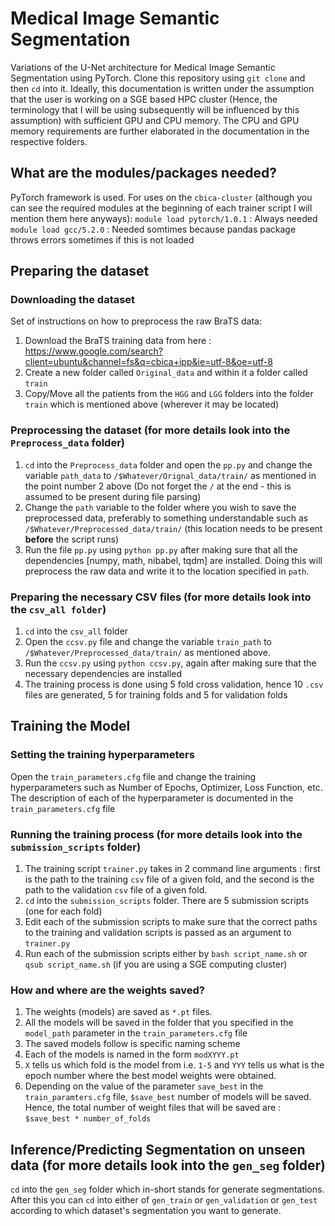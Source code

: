 # Medical Image Semantic Segmentation
Variations of the U-Net architecture for Medical Image Semantic Segmentation using PyTorch. Clone this repository using `git clone` and then `cd` into it. Ideally, this documentation is written under the assumption that the user is working on a SGE based HPC cluster (Hence, the terminology that I will be using subsequently will be influenced by this assumption) with sufficient GPU and CPU memory. The CPU and GPU memory requirements are further elaborated in the documentation in the respective folders. 

## What are the modules/packages needed?
PyTorch framework is used. For uses on the `cbica-cluster` (although you can see the required modules at the beginning of each trainer script I will mention them here anyways):
`module load pytorch/1.0.1` : Always needed
`module load gcc/5.2.0` : Needed somtimes because pandas package throws errors sometimes if this is not loaded 

## Preparing the dataset 

### Downloading the dataset
Set of instructions on how to preprocess the raw BraTS data:
1. Download the BraTS training data from here : https://www.google.com/search?client=ubuntu&channel=fs&q=cbica+ipp&ie=utf-8&oe=utf-8
2. Create a new folder called `Original_data` and within it a folder called `train`
3. Copy/Move all the patients from the `HGG` and `LGG` folders into the folder `train` which is mentioned above (wherever it may be located)

### Preprocessing the dataset (for more details look into the `Preprocess_data` folder)
1. `cd` into the `Preprocess_data` folder and open the `pp.py`  and change the variable `path_data` to `/$Whatever/Orignal_data/train/` as mentioned in the point number 2 above (Do not forget the `/` at the end - this is assumed to be present during file parsing)
2. Change the `path` variable to the folder where you wish to save the preprocessed data, preferably to something understandable such as `/$Whatever/Preprocessed_data/train/` (this location needs to be present **before** the script runs)
3. Run the file `pp.py` using `python pp.py` after making sure that all the dependencies [numpy, math, nibabel, tqdm] are installed. Doing this will preprocess the raw data and write it to the location specified in `path`.

###  Preparing the necessary CSV files (for more details look into the `csv_all folder`)
1. `cd` into the `csv_all` folder
2. Open the `ccsv.py` file and change the variable `train_path` to  `/$Whatever/Preprocessed_data/train/` as mentioned above.
3. Run the `ccsv.py` using `python ccsv.py`, again after making sure that the necessary dependencies are installed
4. The training process is done using 5 fold cross validation, hence 10 `.csv` files are generated, 5 for training folds and 5 for validation folds

## Training the Model

### Setting the training hyperparameters
Open the `train_parameters.cfg` file and change the training hyperparameters such as Number of Epochs, Optimizer, Loss Function, etc. The description of each of the hyperparameter is documented in the `train_parameters.cfg` file

###  Running the training process (for more details look into the `submission_scripts` folder)
1. The training script `trainer.py` takes in 2 command line arguments : first is the path to the training `csv` file of a given fold, and the second is the path to the validation `csv` file of a given fold.
2. `cd` into the `submission_scripts` folder. There are 5 submission scripts (one for each fold)
3. Edit each of the submission scripts to make sure that the correct paths to the training and validation scripts is passed as an argument to `trainer.py`
4. Run each of the submission scripts either by `bash script_name.sh` or `qsub script_name.sh` (if you are using a SGE computing cluster)

###  How and where are the weights saved?
1. The weights (models) are saved as `*.pt` files.
2. All the models will be saved in the folder that you specified in the `model_path` parameter in the `train_parameters.cfg` file
3. The saved models follow is specific naming scheme
4. Each of the models is named in the form `modXYYY.pt`
5. `X` tells us which fold is the model from i.e. `1-5` and `YYY` tells us what is the epoch number where the best model weights were obtained.
6. Depending on the value of the parameter `save_best` in the `train_paramters.cfg` file, `$save_best` number of models will be saved. Hence, the total number of weight files that will be saved are : `$save_best * number_of_folds`

## Inference/Predicting Segmentation on unseen data (for more details look into the `gen_seg` folder)
`cd` into the `gen_seg` folder which in-short stands for generate segmentations. After this you can `cd` into either of `gen_train` or `gen_validation` or `gen_test` according to which dataset's segmentation you want to generate.
